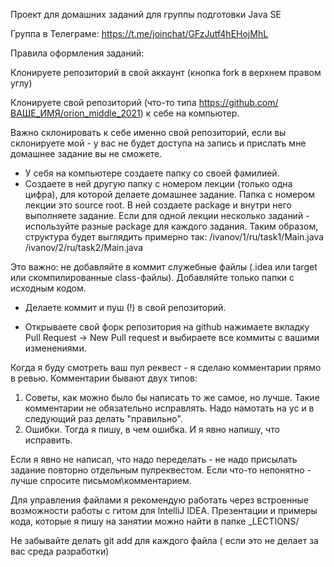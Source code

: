 Проект для домашних заданий для группы подготовки Java SE

Группа в Телеграме: https://t.me/joinchat/GFzJutf4hEHojMhL

Правила оформления заданий:

Клонируете репозиторий в свой аккаунт (кнопка fork в верхнем правом углу)

Клонируете свой репозиторий (что-то типа https://github.com/ВАШЕ_ИМЯ/orion_middle_2021) к себе на компьютер.

Важно склонировать к себе именно свой репозиторий, если вы склонируете мой - у вас не будет доступа на запись и прислать мне домашнее задание вы не сможете. 

- У себя на компьютере создаете папку со своей фамилией.
- Создаете в ней другую папку с номером лекции (только одна цифра), для которой делаете домашнее задание. 
Папка с номером лекции это source root. В ней создаете package и внутри него выполняете задание. Если для одной лекции несколько заданий - используйте разные package для каждого задания. 
Таким образом, структура будет выглядить примерно так:
/ivanov/1/ru/task1/Main.java
/ivanov/2/ru/task2/Main.java


Это важно: не добавляйте в коммит служебные файлы (.idea или target или скомпилированные class-файлы). 
Добавляйте только папки с исходным кодом.

- Делаете коммит и пуш (!) в свой репозиторий.

- Открываете свой форк репозитория на github нажимаете вкладку Pull Request -> New Pull request и выбираете все коммиты с вашими изменениями.

Когда я буду смотреть ваш пул реквест - я сделаю комментарии прямо в ревью.
Комментарии бывают двух типов:
1. Советы, как можно было бы написать то же самое, но лучше. Такие комментарии не обязательно исправлять. Надо намотать на ус и в следующий раз делать "правильно".
2. Ошибки. Тогда я пишу, в чем ошибка. И я явно напишу, что исправить.

Если я явно не написал, что надо переделать - не надо присылать задание повторно отдельным пулреквестом. Если что-то непонятно - лучше спросите письмом\комментарием.  

Для управления файлами я рекомендую работать через встроенные возможности работы с гитом для IntelliJ IDEA.
Презентации и примеры кода, которые я пишу на занятии можно найти в папке _LECTIONS/

Не забывайте делать git add для каждого файла ( если это не делает за вас среда разработки)
